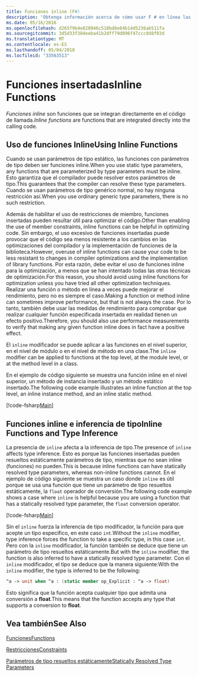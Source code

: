 ```yaml
---
title: Funciones inline (F#)
description: 'Obtenga información acerca de cómo usar F # en línea las funciones que se integran directamente en el código de llamada.'
ms.date: 05/16/2016
ms.openlocfilehash: d265f9b4e828946c510bd8e84b14d5236ab511fa
ms.sourcegitcommit: 3d5d33f384eeba41b2dff79d096f47ccc8d8f03d
ms.translationtype: MT
ms.contentlocale: es-ES
ms.lasthandoff: 05/04/2018
ms.locfileid: "33563513"
---
```

# <a name="inline-functions"></a><span data-ttu-id="de2e4-103">Funciones insertadas</span><span class="sxs-lookup"><span data-stu-id="de2e4-103">Inline Functions</span></span>

<span data-ttu-id="de2e4-104">*Funciones inline* son funciones que se integran directamente en el código de llamada.</span><span class="sxs-lookup"><span data-stu-id="de2e4-104">*Inline functions* are functions that are integrated directly into the calling code.</span></span>


## <a name="using-inline-functions"></a><span data-ttu-id="de2e4-105">Uso de funciones Inline</span><span class="sxs-lookup"><span data-stu-id="de2e4-105">Using Inline Functions</span></span>
<span data-ttu-id="de2e4-106">Cuando se usan parámetros de tipo estático, las funciones con parámetros de tipo deben ser funciones inline.</span><span class="sxs-lookup"><span data-stu-id="de2e4-106">When you use static type parameters, any functions that are parameterized by type parameters must be inline.</span></span> <span data-ttu-id="de2e4-107">Esto garantiza que el compilador puede resolver estos parámetros de tipo.</span><span class="sxs-lookup"><span data-stu-id="de2e4-107">This guarantees that the compiler can resolve these type parameters.</span></span> <span data-ttu-id="de2e4-108">Cuando se usan parámetros de tipo genérico normal, no hay ninguna restricción así.</span><span class="sxs-lookup"><span data-stu-id="de2e4-108">When you use ordinary generic type parameters, there is no such restriction.</span></span>

<span data-ttu-id="de2e4-109">Además de habilitar el uso de restricciones de miembro, funciones insertadas pueden resultar útil para optimizar el código.</span><span class="sxs-lookup"><span data-stu-id="de2e4-109">Other than enabling the use of member constraints, inline functions can be helpful in optimizing code.</span></span> <span data-ttu-id="de2e4-110">Sin embargo, el uso excesivo de funciones insertadas puede provocar que el código sea menos resistente a los cambios en las optimizaciones del compilador y la implementación de funciones de la biblioteca.</span><span class="sxs-lookup"><span data-stu-id="de2e4-110">However, overuse of inline functions can cause your code to be less resistant to changes in compiler optimizations and the implementation of library functions.</span></span> <span data-ttu-id="de2e4-111">Por esta razón, debe evitar el uso de funciones inline para la optimización, a menos que se han intentado todas las otras técnicas de optimización.</span><span class="sxs-lookup"><span data-stu-id="de2e4-111">For this reason, you should avoid using inline functions for optimization unless you have tried all other optimization techniques.</span></span> <span data-ttu-id="de2e4-112">Realizar una función o método en línea a veces puede mejorar el rendimiento, pero no es siempre el caso.</span><span class="sxs-lookup"><span data-stu-id="de2e4-112">Making a function or method inline can sometimes improve performance, but that is not always the case.</span></span> <span data-ttu-id="de2e4-113">Por lo tanto, también debe usar las medidas de rendimiento para comprobar que realizar cualquier función especificada insertada en realidad tienen un efecto positivo.</span><span class="sxs-lookup"><span data-stu-id="de2e4-113">Therefore, you should also use performance measurements to verify that making any given function inline does in fact have a positive effect.</span></span>

<span data-ttu-id="de2e4-114">El `inline` modificador se puede aplicar a las funciones en el nivel superior, en el nivel de módulo o en el nivel de método en una clase.</span><span class="sxs-lookup"><span data-stu-id="de2e4-114">The `inline` modifier can be applied to functions at the top level, at the module level, or at the method level in a class.</span></span>

<span data-ttu-id="de2e4-115">En el ejemplo de código siguiente se muestra una función inline en el nivel superior, un método de instancia insertado y un método estático insertado.</span><span class="sxs-lookup"><span data-stu-id="de2e4-115">The following code example illustrates an inline function at the top level, an inline instance method, and an inline static method.</span></span>

[!code-fsharp[Main](../../../../samples/snippets/fsharp/lang-ref-3/snippet201.fs)]
    
## <a name="inline-functions-and-type-inference"></a><span data-ttu-id="de2e4-116">Funciones inline e inferencia de tipo</span><span class="sxs-lookup"><span data-stu-id="de2e4-116">Inline Functions and Type Inference</span></span>
<span data-ttu-id="de2e4-117">La presencia de `inline` afecta a la inferencia de tipo.</span><span class="sxs-lookup"><span data-stu-id="de2e4-117">The presence of `inline` affects type inference.</span></span> <span data-ttu-id="de2e4-118">Esto es porque las funciones insertadas pueden resueltos estáticamente parámetros de tipo, mientras que no sean inline (funciones) no pueden.</span><span class="sxs-lookup"><span data-stu-id="de2e4-118">This is because inline functions can have statically resolved type parameters, whereas non-inline functions cannot.</span></span> <span data-ttu-id="de2e4-119">En el ejemplo de código siguiente se muestra un caso donde `inline` es útil porque se usa una función que tiene un parámetro de tipo resueltos estáticamente, la `float` operador de conversión.</span><span class="sxs-lookup"><span data-stu-id="de2e4-119">The following code example shows a case where `inline` is helpful because you are using a function that has a statically resolved type parameter, the `float` conversion operator.</span></span>

[!code-fsharp[Main](../../../../samples/snippets/fsharp/lang-ref-3/snippet202.fs)]

<span data-ttu-id="de2e4-120">Sin el `inline` fuerza la inferencia de tipo modificador, la función para que acepte un tipo específico, en este caso `int`.</span><span class="sxs-lookup"><span data-stu-id="de2e4-120">Without the `inline` modifier, type inference forces the function to take a specific type, in this case `int`.</span></span> <span data-ttu-id="de2e4-121">Pero con la `inline` modificador, la función también se deduce que tiene un parámetro de tipo resueltos estáticamente.</span><span class="sxs-lookup"><span data-stu-id="de2e4-121">But with the `inline` modifier, the function is also inferred to have a statically resolved type parameter.</span></span> <span data-ttu-id="de2e4-122">Con el `inline` modificador, el tipo se deduce que la manera siguiente:</span><span class="sxs-lookup"><span data-stu-id="de2e4-122">With the `inline` modifier, the type is inferred to be the following:</span></span>

```fsharp
^a -> unit when ^a : (static member op_Explicit : ^a -> float)
```

<span data-ttu-id="de2e4-123">Esto significa que la función acepta cualquier tipo que admita una conversión a **float**.</span><span class="sxs-lookup"><span data-stu-id="de2e4-123">This means that the function accepts any type that supports a conversion to **float**.</span></span>


## <a name="see-also"></a><span data-ttu-id="de2e4-124">Vea también</span><span class="sxs-lookup"><span data-stu-id="de2e4-124">See Also</span></span>
[<span data-ttu-id="de2e4-125">Funciones</span><span class="sxs-lookup"><span data-stu-id="de2e4-125">Functions</span></span>](index.md)

[<span data-ttu-id="de2e4-126">Restricciones</span><span class="sxs-lookup"><span data-stu-id="de2e4-126">Constraints</span></span>](../generics/constraints.md)

[<span data-ttu-id="de2e4-127">Parámetros de tipo resueltos estáticamente</span><span class="sxs-lookup"><span data-stu-id="de2e4-127">Statically Resolved Type Parameters</span></span>](../generics/statically-resolved-type-parameters.md)
